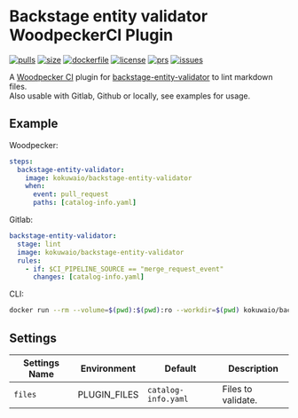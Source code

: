 # Backstage entity validator WoodpeckerCI Plugin

[![pulls](https://img.shields.io/docker/pulls/kokuwaio/backstage-entity-validator)](https://hub.docker.com/r/kokuwaio/backstage-entity-validator)
[![size](https://img.shields.io/docker/image-size/kokuwaio/backstage-entity-validator)](https://hub.docker.com/r/kokuwaio/backstage-entity-validator)
[![dockerfile](https://img.shields.io/badge/source-Dockerfile%20-blue)](https://git.kokuwa.io/woodpecker/backstage-entity-validator/src/branch/main/Dockerfile)
[![license](https://img.shields.io/badge/License-EUPL%201.2-blue)](https://git.kokuwa.io/woodpecker/backstage-entity-validator/src/branch/main/LICENSE)
[![prs](https://img.shields.io/gitea/pull-requests/open/woodpecker/backstage-entity-validator?gitea_url=https%3A%2F%2Fgit.kokuwa.io)](https://git.kokuwa.io/woodpecker/backstage-entity-validator/pulls)
[![issues](https://img.shields.io/gitea/issues/open/woodpecker/backstage-entity-validator?gitea_url=https%3A%2F%2Fgit.kokuwa.io)](https://git.kokuwa.io/woodpecker/backstage-entity-validator/issues)

A [Woodpecker CI](https://woodpecker-ci.org) plugin for [backstage-entity-validator](https://github.com/RoadieHQ/backstage-entity-validator) to lint markdown files.  
Also usable with Gitlab, Github or locally, see examples for usage.

## Example

Woodpecker:

```yaml
steps:
  backstage-entity-validator:
    image: kokuwaio/backstage-entity-validator
    when:
      event: pull_request
      paths: [catalog-info.yaml]
```

Gitlab:

```yaml
backstage-entity-validator:
  stage: lint
  image: kokuwaio/backstage-entity-validator
  rules:
    - if: $CI_PIPELINE_SOURCE == "merge_request_event"
      changes: [catalog-info.yaml]
```

CLI:

```bash
docker run --rm --volume=$(pwd):$(pwd):ro --workdir=$(pwd) kokuwaio/backstage-entity-validator
```

## Settings

| Settings Name | Environment  | Default             | Description        |
| --------------| ------------ | ------------------- | ------------------ |
| `files`       | PLUGIN_FILES | `catalog-info.yaml` | Files to validate. |
